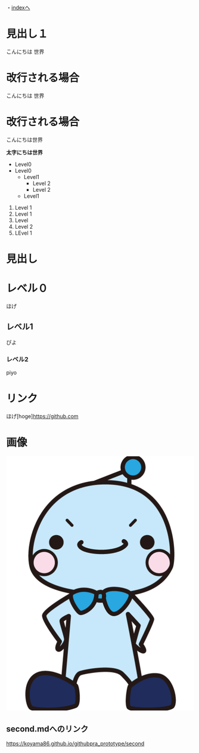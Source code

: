・[indexへ](https://koyama86.github.io/githubpra_prototype)

# 見出し１
こんにちは
世界
# 改行される場合
こんにちは
世界
# 改行される場合   
こんにちは世界

**太字にちは世界**

- Level0
- Level0
  - Level1
    - Level 2
    - Level 2   
  - Level1
  
1. Level 1
2. Level 1
3. Level
4. Level 2
5. LEvel 1

# 見出し
# レベル０
ほげ
## レベル1
ぴよ

### レベル2
piyo

# リンク
ほげ[hoge]https://github.com

# 画像
![jyobijyobi](./s-jyobijyobi.png)





## second.mdへのリンク
https://koyama86.github.io/githubpra_prototype/second
